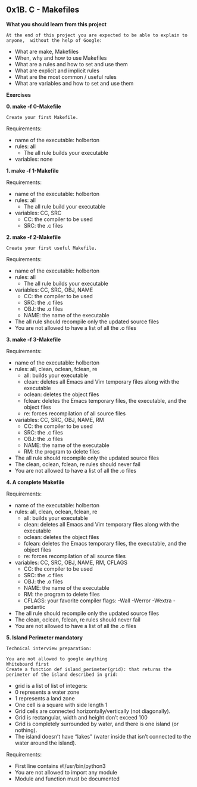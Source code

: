 ## 0x1B. C - Makefiles

**What you should learn from this project**

    At the end of this project you are expected to be able to explain to anyone,  without the help of Google:

* What are make, Makefiles
* When, why and how to use Makefiles
* What are a rules and how to set and use them
* What are explicit and implicit rules
* What are the most common / useful rules
* What are variables and how to set and use them

**Exercises**

**0. make -f 0-Makefile**

	Create your first Makefile.

Requirements:

* name of the executable: holberton
* rules: all
	* The all rule builds your executable
* variables: none

**1. make -f 1-Makefile**

Requirements:

* name of the executable: holberton
* rules: all
	* The all rule build your executable
* variables: CC, SRC
	* CC: the compiler to be used
	* SRC: the .c files

**2. make -f 2-Makefile**

	Create your first useful Makefile.

Requirements:

* name of the executable: holberton
* rules: all
	* The all rule builds your executable
* variables: CC, SRC, OBJ, NAME
	* CC: the compiler to be used
	* SRC: the .c files
	* OBJ: the .o files
	* NAME: the name of the executable
* The all rule should recompile only the updated source files
* You are not allowed to have a list of all the .o files

**3. make -f 3-Makefile**

Requirements:

* name of the executable: holberton
* rules: all, clean, oclean, fclean, re
	* all: builds your executable
	* clean: deletes all Emacs and Vim temporary files along with the executable
	* oclean: deletes the object files
	* fclean: deletes the Emacs temporary files, the executable, and the object files
	* re: forces recompilation of all source files
* variables: CC, SRC, OBJ, NAME, RM
	* CC: the compiler to be used
	* SRC: the .c files
	* OBJ: the .o files
	* NAME: the name of the executable
	* RM: the program to delete files
* The all rule should recompile only the updated source files
* The clean, oclean, fclean, re rules should never fail
* You are not allowed to have a list of all the .o files

**4. A complete Makefile**

Requirements:

* name of the executable: holberton
* rules: all, clean, oclean, fclean, re
	* all: builds your executable
	* clean: deletes all Emacs and Vim temporary files along with the executable
	* oclean: deletes the object files
	* fclean: deletes the Emacs temporary files, the executable, and the object files
	* re: forces recompilation of all source files
* variables: CC, SRC, OBJ, NAME, RM, CFLAGS
	* CC: the compiler to be used
	* SRC: the .c files
	* OBJ: the .o files
	* NAME: the name of the executable
	* RM: the program to delete files
	* CFLAGS: your favorite compiler flags: -Wall -Werror -Wextra -pedantic
* The all rule should recompile only the updated source files
* The clean, oclean, fclean, re rules should never fail
* You are not allowed to have a list of all the .o files

**5. Island Perimeter mandatory**

	Technical interview preparation:

	You are not allowed to google anything
	Whiteboard first
	Create a function def island_perimeter(grid): that returns the perimeter of the island described in grid:

* grid is a list of list of integers:
* 0 represents a water zone
* 1 represents a land zone
* One cell is a square with side length 1
* Grid cells are connected horizontally/vertically (not diagonally).
* Grid is rectangular, width and height don’t exceed 100
* Grid is completely surrounded by water, and there is one island (or nothing).
* The island doesn’t have “lakes” (water inside that isn’t connected to the water around the island).

Requirements:

* First line contains #!/usr/bin/python3
* You are not allowed to import any module
* Module and function must be documented